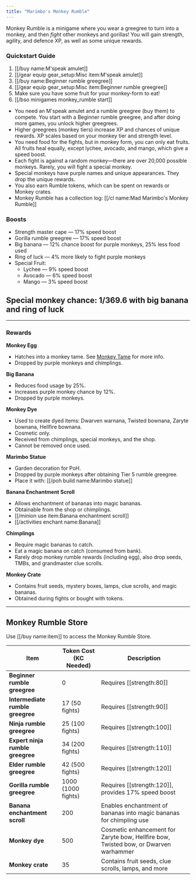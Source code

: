 ```yaml
---
title: "Marimbo's Monkey Rumble"
---
```


Monkey Rumble is a minigame where you wear a greegree to turn into a monkey, and then _fight_ other monkeys and gorillas! You will gain strength, agility, and defence XP, as well as some unique rewards.

### Quickstart Guide

1. [[/buy name\:M'speak amulet]]
2. [[/gear equip gear_setup\:Misc item\:M'speak amulet]]
3. [[/buy name\:Beginner rumble greegree]]
4. [[/gear equip gear_setup\:Misc item\:Beginner rumble greegree]]
5. Make sure you have some fruit for your monkey-form to eat!
6. [[/bso minigames monkey_rumble start]]

- You need an M'speak amulet and a rumble greegree (buy them) to compete. You start with a Beginner rumble greegree, and after doing more games, you unlock higher greegrees.
- Higher greegrees (monkey tiers) increase XP and chances of unique rewards. XP scales based on your monkey tier and strength level.
- You need food for the fights, but in monkey form, you can only eat fruits. All fruits heal equally, except lychee, avocado, and mango, which give a speed boost.
- Each fight is against a random monkey—there are over 20,000 possible monkeys. Rarely, you will fight a special monkey.
- Special monkeys have purple names and unique appearances. They drop the unique rewards.
- You also earn Rumble tokens, which can be spent on rewards or Monkey crates.
- Monkey Rumble has a collection log: [[/cl name\:Mad Marimbo's Monkey Rumble]]

### **Boosts**

- Strength master cape — 17% speed boost
- Gorilla rumble greegree — 17% speed boost
- Big banana — 12% chance boost for purple monkeys, 25% less food used
- Ring of luck — 4% more likely to fight purple monkeys
- Special Fruit:
  - Lychee — 9% speed boost
  - Avocado — 6% speed boost
  - Mango — 3% speed boost

## **Special monkey chance: 1/369.6 with big banana and ring of luck**

---

### **Rewards**

**Monkey Egg**

- Hatches into a monkey tame. See [Monkey Tame](../../custom-items/tames/monkey-tame.md) for more info.
- Dropped by purple monkeys and chimplings.

**Big Banana**

- Reduces food usage by 25%.
- Increases purple monkey chance by 12%.
- Dropped by purple monkeys.

**Monkey Dye**

- Used to create dyed items: Dwarven warnana, Twisted bownana, Zaryte bownana, Hellfire bownana.
- Cosmetic only.
- Received from chimplings, special monkeys, and the shop.
- Cannot be removed once used.

**Marimbo Statue**

- Garden decoration for PoH.
- Dropped by purple monkeys after obtaining Tier 5 rumble greegree.
- Place it with: [[/poh build name\:Marimbo statue]]

**Banana Enchantment Scroll**

- Allows enchantment of bananas into magic bananas.
- Obtainable from the shop or chimplings.
- [[/minion use item\:Banana enchantment scroll]]
- [[/activities enchant name\:Banana]]

**Chimplings**

- Require magic bananas to catch.
- Eat a magic banana on catch (consumed from bank).
- Rarely drop monkey rumble rewards (including egg), also drop seeds, TMBs, and grandmaster clue scrolls.

**Monkey Crate**

- Contains fruit seeds, mystery boxes, lamps, clue scrolls, and magic bananas.
- Obtained during fights or bought with tokens.

---

## Monkey Rumble Store

Use [[/buy name\:item]] to access the Monkey Rumble Store.

| Item                             | Token Cost (KC Needed) | Description                                                                          |
| -------------------------------- | ---------------------- | ------------------------------------------------------------------------------------ |
| **Beginner rumble greegree**     | 0                      | Requires [[strength:80]]                                                             |
| **Intermediate rumble greegree** | 17 (50 fights)         | Requires [[strength:90]]                                                             |
| **Ninja rumble greegree**        | 25 (100 fights)        | Requires [[strength:100]]                                                            |
| **Expert ninja rumble greegree** | 34 (200 fights)        | Requires [[strength:110]]                                                            |
| **Elder rumble greegree**        | 42 (500 fights)        | Requires [[strength:120]]                                                            |
| **Gorilla rumble greegree**      | 1000 (1000 fights)     | Requires [[strength:120]], provides 17% speed boost                                  |
| **Banana enchantment scroll**    | 200                    | Enables enchantment of bananas into magic bananas for chimpling use                  |
| **Monkey dye**                   | 500                    | Cosmetic enhancement for Zaryte bow, Hellfire bow, Twisted bow, or Dwarven warhammer |
| **Monkey crate**                 | 35                     | Contains fruit seeds, clue scrolls, lamps, and more                                  |
